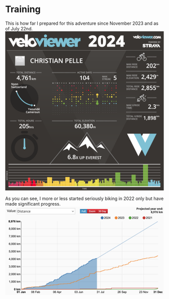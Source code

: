 # Training

This is how far I prepared for this adventure since November 2023 and as of July 22nd.
![Veloviewer stats](assets/images/Veloviewer%20CPE%20PRO%20season.png)

As you can see, I more or less started seriously biking in 2022 only but have made significant progress.
![Veloviewer stats](assets/images/Veloviewer%20YoY%20distance.png)
